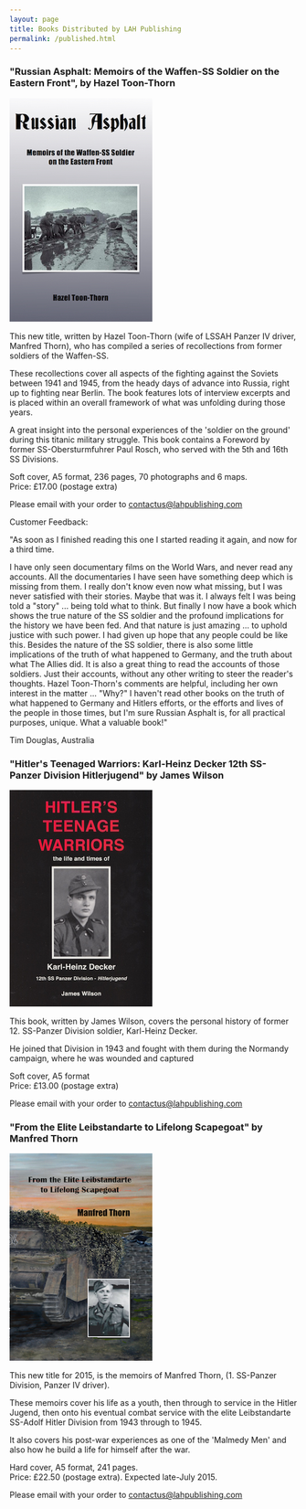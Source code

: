 ```yaml
---
layout: page
title: Books Distributed by LAH Publishing
permalink: /published.html
---
```

<h3>"Russian Asphalt: Memoirs of the Waffen-SS Soldier on the Eastern Front", by Hazel Toon-Thorn</h3>
<img src="./assets/russian.jpg" alt="Russian Asphalt: Memoirs of the Waffen-SS Soldier on the Eastern Front" class="books" />

<p>This new title, written by Hazel Toon-Thorn (wife of LSSAH Panzer IV driver, Manfred Thorn), who has compiled a series of recollections from former soldiers of the Waffen-SS.</p>

<p>These recollections cover all aspects of the fighting against the Soviets between 1941 and 1945, from the heady days of advance into Russia, right up to fighting near Berlin. The book features lots of interview excerpts and is placed within an overall framework of what was unfolding during those years.</p>

<p>A great insight into the personal experiences of the 'soldier on the ground' during this titanic military struggle. This book contains a Foreword by former SS-Obersturmfuhrer Paul Rosch, who served with the 5th and 16th SS Divisions.</p>

<p>Soft cover, A5 format, 236 pages, 70 photographs and 6 maps. <br />Price: &pound;17.00 (postage extra)</p>

<p>Please email with your order to <a href="mailto:contactus@lahpublishing.com">contactus@lahpublishing.com</a></p>

<p>Customer Feedback:</p>
<p>"As soon as I finished reading this one I started reading it again, and now for a third time.</p>
I have only seen documentary films on the World Wars, and never read any accounts.  All the documentaries I have seen have something deep which is missing from them.  I really don't know even now what missing, but I was never satisfied with their stories.  Maybe that was it.  I always felt I was being told a "story" ... being told what to think.  But finally I now have a book which shows the true nature of the SS soldier and the profound implications for the history we have been fed.  And that nature is just amazing ... to uphold justice with such power.  I had given up hope that any people could be like this.
Besides the nature of the SS soldier, there is also some little implications of the truth of what happened to Germany, and the truth about what The Allies did.
It is also a great thing to read the accounts of those soldiers.  Just their accounts, without any other writing to steer the reader's thoughts.  Hazel Toon-Thorn's comments are helpful, including her own interest in the matter ... "Why?"
I haven't read other books on the truth of what happened to Germany and Hitlers efforts, or the efforts and lives of the people in those times, but I'm sure Russian Asphalt is, for all practical purposes, unique.
What a valuable book!"

<p>Tim Douglas, Australia</p>

<h3>"Hitler's Teenaged Warriors: Karl-Heinz Decker 12th SS-Panzer Division Hitlerjugend" by James Wilson</h3>
<img src="./assets/teenage-warrior.jpeg" alt="Hitler's Teenaged Warriors: Karl-Heinz Decker 12th SS-Panzer Division Hitlerjugend" class="books" />

<p>This book, written by James Wilson, covers the personal history of former 12. SS-Panzer Division soldier, Karl-Heinz Decker.</p>

<p>He joined that Division in 1943 and fought with them during the Normandy campaign, where he was wounded and captured</p>

<p>Soft cover, A5 format <br />Price: &pound;13.00 (postage extra)</p>

<p>Please email with your order to <a href="mailto:contactus@lahpublishing.com">contactus@lahpublishing.com</a></p>

<h3>"From the Elite Leibstandarte to Lifelong Scapegoat" by Manfred Thorn</h3>
<img src="./assets/elite.png" alt="From Elite Leibstandarte to Lifelong Scapegoat" class="books" />

<p>This new title for 2015, is the memoirs of Manfred Thorn, (1. SS-Panzer Division, Panzer IV driver).</p>

<p>These memoirs cover his life as a youth, then through to service in the Hitler Jugend, then onto his eventual combat service with the elite Leibstandarte SS-Adolf Hitler Division from 1943 through to 1945.</p>

<p>It also covers his post-war experiences as one of the 'Malmedy Men' and also how he build a life for himself after the war.</p>

<p>Hard cover, A5 format, 241 pages. <br />Price: &pound;22.50 (postage extra). Expected late-July 2015.</p>

<p>Please email with your order to <a href="mailto:contactus@lahpublishing.com">contactus@lahpublishing.com</a></p>

